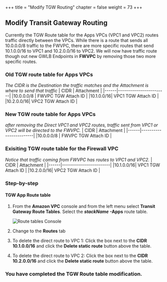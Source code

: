 +++
title = "Modify TGW Routing"
chapter = false
weight = 73
+++

## Modify Transit Gateway Routing

Currently the TGW Route table for the Apps VPCs (VPC1 and VPC2) routes traffic directly between the VPCs. While there is a route that sends all 10.0.0.0/8 traffic to the FWVPC, there are more specific routes that send 10.1.0.0/16 to VPC1 and 10.2.0.0/16 to VPC2. We will now have traffic route though out new GWLB Endpoints in **FWVPC** by removing those two more specific routes. 

### Old TGW route table for Apps VPCs
_The CIDR is the Destination the traffic matches and the Attachment is where to send that traffic_
| CIDR | Attachment |
|------|------------------------|
|10.0.0.0/8 | FWVPC TGW Attach ID |
|10.1.0.0/16| VPC1 TGW Attach ID |
|10.2.0.0/16| VPC2 TGW Attach ID |



### New TGW route table for Apps VPCs
_after removing the Direct VPC1 and VPC2 routes, traffic sent from VPC1 or VPC2 will be directed to the FWVPC._
| CIDR | Attachment |
|------|------------------------|
|10.0.0.0/8 | FWVPC TGW Attach ID |

### Exisiting TGW route table for the Firewall VPC
_Notice that traffic coming from FWVPC has routes to VPC1 and VPC2._
| CIDR | Attachment |
|------|------------------------|
|10.1.0.0/16| VPC1 TGW Attach ID |
|10.2.0.0/16| VPC2 TGW Attach ID |

### Step-by-step


#### TGW App Route table

1. From the **Amazon VPC** console and from the left menu select **Transit Gateway Route Tables**. Select the ***stackName*** **-Apps** route table.

    ![Route tables Console](/images/internal-tgw-routetable-list.png)

1. Change to the **Routes** tab
1. To delete the direct route to VPC 1: Click the box next to the **CIDR** **10.1.0.0/16** and click the **Delete static route** button above the table. 
1. To delete the direct route to VPC 2: Click the box next to the **CIDR** **10.2.0.0/16** and click the **Delete static route** button above the table. 





### You have completed the TGW Route table modification.
